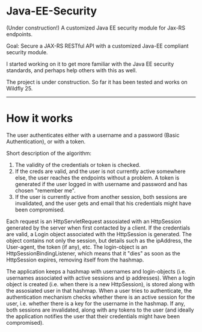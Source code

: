 # Java-EE-Security
(Under construction!)
A customized Java EE security module for Jax-RS endpoints.

Goal: Secure a JAX-RS RESTful API with a customized Java-EE compliant security module.

I started working on it to get more familiar with the Java EE security standards, and perhaps help others with this as well.

The project is under construction. So far it has been tested and works on Wildfly 25. 

-------------------------------------------------------------------------------------------------------------------------
# How it works
The user authenticates either with a username and a password (Basic Authentication), or with a token. 

Short description of the algorithm:
  1. The validity of the credentials or token is checked.
  2. If the creds are valid, and the user is not currently active somewhere else, the user reaches the endpoints without a problem. A token is generated if 
  the user logged in with username and password and has chosen "remember me".
  3. If the user is currently active from another session, both sessions are invalidated, and the user gets and email that his credentials might have been compromised.
  
Each request is an HttpServletRequest assosiated with an HttpSession generated by the server when first contacted by a client. 
If the credentials are valid, a Login object associated with the HttpSession is generated. The object contains not only the session, but
details such as the ipAddress, the User-agent, the token (if any), etc. 
The login-object is an HttpSessionBindingListener, which means that it "dies" as soon as the 
HttpSession expires, removing itself from the hashmap.

The application keeps a hashmap with usernames and login-objects (i.e. usernames associated with active sessions and ip addresses).
When a login object is created (i.e. when there is a new HttpSession), is stored along with the assosiated user in that hashmap. 
When a user tries to authenticate, the authentication mechanism checks whether there is an active session for the user, i.e. whether there is 
a key for the username in the hashmap. If any, both sessions are invalidated, along with any tokens to the user
(and ideally the application notifies the user that their credentials might have been compromised).
